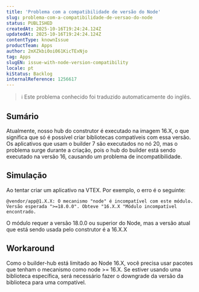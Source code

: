 ```yaml
---
title: 'Problema com a compatibilidade de versão do Node'
slug: problema-com-a-compatibilidade-de-versao-do-node
status: PUBLISHED
createdAt: 2025-10-16T19:24:24.124Z
updatedAt: 2025-10-16T19:24:24.124Z
contentType: knownIssue
productTeam: Apps
author: 2mXZkbi0oi061KicTExNjo
tag: Apps
slugEN: issue-with-node-version-compatibility
locale: pt
kiStatus: Backlog
internalReference: 1256617
---
```


>ℹ️ Este problema conhecido foi traduzido automaticamente do inglês.

## Sumário


Atualmente, nosso hub do construtor é executado na imagem 16.X, o que significa que só é possível criar bibliotecas compatíveis com essa versão. Os aplicativos que usam o builder 7 são executados no nó 20, mas o problema surge durante a criação, pois o hub do builder está sendo executado na versão 16, causando um problema de incompatibilidade.
## Simulação


Ao tentar criar um aplicativo na VTEX. Por exemplo, o erro é o seguinte:

    @vendor/app@1.X.X: O mecanismo "node" é incompatível com este módulo. Versão esperada ">=18.0.0". Obteve "16.X.X "Módulo incompatível encontrado.


O módulo requer a versão 18.0.0 ou superior do Node, mas a versão atual que está sendo usada pelo construtor é a 16.X.X
## Workaround


Como o builder-hub está limitado ao Node 16.X, você precisa usar pacotes que tenham o mecanismo como node >= 16.X. Se estiver usando uma biblioteca específica, será necessário fazer o downgrade da versão da biblioteca para uma compatível.



